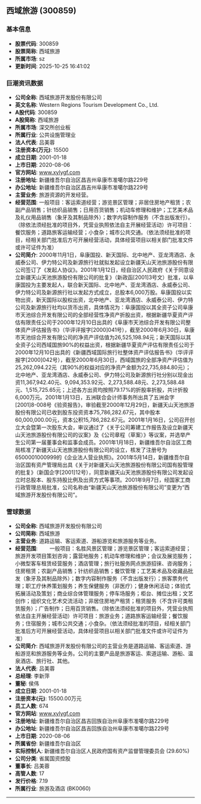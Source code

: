## 西域旅游 (300859)

### 基本信息

- **股票代码**: 300859
- **股票简称**: 西域旅游
- **所属市场**: sz
- **更新时间**: 2025-10-25 16:41:02

### 巨潮资讯数据

- **公司全称**: 西域旅游开发股份有限公司
- **英文名称**: Western Regions Tourism Development Co., Ltd.
- **A股代码**: 300859
- **A股简称**: 西域旅游
- **所属市场**: 深交所创业板
- **所属行业**: 公共设施管理业
- **法人代表**: 吕美蓉
- **注册资本(万元)**: 15500
- **成立日期**: 2001-01-18
- **上市日期**: 2020-08-06
- **官方网站**: www.xylygf.com
- **注册地址**: 新疆维吾尔自治区昌吉州阜康市准噶尔路229号
- **办公地址**: 新疆维吾尔自治区昌吉州阜康市准噶尔路229号
- **主营业务**: 旅游资源的开发经营。
- **经营范围**: 一般项目：客运索道经营；游览景区管理；非居住房地产租赁；农副产品销售；针纺织品销售；日用百货销售；机动车修理和维护；工艺美术品及礼仪用品销售（象牙及其制品除外）；数字内容制作服务（不含出版发行）。（除依法须经批准的项目外，凭营业执照依法自主开展经营活动）许可项目：餐饮服务；道路旅客运输经营；小食杂；城市公共交通。（依法须经批准的项目，经相关部门批准后方可开展经营活动，具体经营项目以相关部门批准文件或许可证件为准）
- **公司简介**: 2000年11月1日，阜康国投、新天国际、北中地产、亚龙湾酒店、永威泰公司、伊力特公司及新源旅行社就拟发起设立新疆天山天池旅游股份有限公司签订了《发起人协议》。2001年1月12日，经自治区人民政府《关于同意设立新疆天山天池旅游股份有限公司的批复》（新政函[2001]3号文）批准，以阜康国投为主要发起人，联合新天国际、北中地产、亚龙湾酒店、永威泰公司、伊力特公司及新源旅行社以发起方式成立，总股本6,000万股。阜康国投以实物出资，新天国际以股权出资，北中地产、亚龙湾酒店、永威泰公司、伊力特公司及新源旅行社均以货币出资，具体情况为：阜康国投以其全资子公司阜康市天池综合开发有限公司的全部经营性净资产折股出资，根据新疆华夏资产评估有限责任公司于2000年12月10日出具的《阜康市天池综合开发有限公司整体资产评估报告书》（华评评报字[2000]041号），截至2000年6月30日，阜康市天池综合开发有限公司的净资产评估值为26,525,198.94元；新天国际以其全资子公司西域国旅90%的权益出资，根据新疆华夏资产评估有限责任公司于2000年12月10日出具的《新疆西域国际旅行社整体资产评估报告书》（华评评报字[2000]042号），截至2000年6月30日，西域国旅的全部净资产评估值为25,262,094.22元（其90%的权益对应的净资产金额为22,735,884.80元）；北中地产、亚龙湾酒店、永威泰公司、伊力特公司及新源旅行社分别以现金出资11,367,942.40元、9,094,353.92元、2,273,588.48元、2,273,588.48元、1,515,725.65元；上述各方出资均按照79.17%的折股率折股，共计折股6,000万元。2001年1月13日，五洲联合会计师事务所出具了五洲会字[2001]8-008号《验资报告》，审验截至2000年12月29日，新疆天山天池旅游股份有限公司已收到股东投资资本75,786,282.67元，其中股本60,000,000.00元，资本公积15,786,282.67元。2001年1月16日，公司召开创立大会暨第一次股东大会，审议通过了《关于公司筹建工作报告及设立新疆天山天池旅游股份有限公司的议案》及《公司章程（草案）》等议案，并选举产生公司第一届董事会和监事会成员。2001年1月18日，新疆维吾尔自治区工商局核准了新疆天山天池旅游股份有限公司的设立，核发了注册号为6500001000999的《企业法人营业执照》。2001年5月14日，新疆维吾尔自治区国有资产管理局出具《关于对新疆天山天池旅游股份有限公司国有股管理的批复》（新国企字[2001]12号），同意新疆天山天池旅游股份有限公司发起设立时总股本、股东持股比例及出资方式等事项。2001年9月7日，经国家工商行政管理总局批准，公司名称由“新疆天山天池旅游股份有限公司”变更为“西域旅游开发股份有限公司”。

### 雪球数据

- **公司全称**: 西域旅游开发股份有限公司
- **公司简称**: 西域旅游
- **主营业务**: 道路运输、客运索道、游船游览和旅游服务等业务。
- **经营范围**: 　　一般项目：名胜风景区管理；游览景区管理；客运索道经营；旅游开发项目策划咨询；露营地服务；机动车修理和维护；会议及展览服务；小微型客车租赁经营服务；酒店管理；旅行社服务网点旅游招徕、咨询服务；住房租赁；农副产品销售；针纺织品销售；餐饮管理；工艺美术品及收藏品批发（象牙及其制品除外）；数字内容制作服务（不含出版发行）；旅客票务代理；职工疗休养策划服务；养生保健服务（非医疗）；健身休闲活动；体验式拓展活动及策划；商业综合体管理服务；停车场服务；柜台、摊位出租；文艺创作；组织文化艺术交流活动；非居住房地产租赁；租赁服务（不含许可类租赁服务）；广告制作；日用百货销售。（除依法须经批准的项目外，凭营业执照依法自主开展经营活动）许可项目：旅游业务；道路旅客运输经营；餐饮服务；住宿服务；城市公共交通；小食杂。（依法须经批准的项目，经相关部门批准后方可开展经营活动，具体经营项目以相关部门批准文件或许可证件为准）
- **公司简介**: 西域旅游开发股份有限公司的主营业务是道路运输、客运索道、游船游览和旅游服务等业务。公司的主要产品是旅游客运、索道运输、游船、温泉酒店、旅行社、其他。
- **法人代表**: 吕美蓉
- **总经理**: 李新萍
- **董秘**: 侯伟
- **成立日期**: 2001-01-18
- **注册资本(元)**: 15500.00万元
- **员工人数**: 674
- **官方网站**: www.xylygf.com
- **注册地址**: 新疆维吾尔自治区昌吉回族自治州阜康市准噶尔路229号
- **办公地址**: 新疆维吾尔自治区昌吉回族自治州阜康市准噶尔路229号
- **上市日期**: 2020-08-06
- **所属省份**: 新疆维吾尔自治区
- **实际控制人**: 新疆维吾尔自治区人民政府国有资产监督管理委员会 (29.60%)
- **公司分类**: 省属国资控股
- **董事长**: 吕美蓉
- **高管人数**: 17
- **发行价格**: 7.19
- **所属行业**: 旅游及酒店 (BK0060)

---